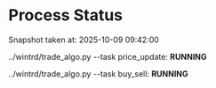 # Process Status

Snapshot taken at: 2025-10-09 09:42:00

../wintrd/trade_algo.py --task price_update: **RUNNING**

../wintrd/trade_algo.py --task buy_sell: **RUNNING**

